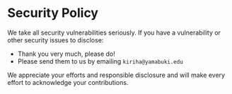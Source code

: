 # Security Policy

We take all security vulnerabilities seriously.
If you have a vulnerability or other security issues to disclose:

- Thank you very much, please do!
- Please send them to us by emailing `kiriha@yamabuki.edu`

We appreciate your efforts and responsible disclosure and will make every effort to acknowledge your contributions.
